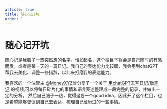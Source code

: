 ```yaml
---
article: true
title: 随心记开坑
order: 1
---
```

# 随心记开坑
随心记是我脑子一热突然想的名字，恰如起名，这个栏目下将会是自己随时的有感而发，或者是某一天的一篇日记。我自己的表达能力比较弱，我会用到chatGPT帮我去美化、调整一些措辞，以此来打磨我的表达能力。    

我喜欢的一个油管主 [@MoneyXYZ](https://www.youtube.com/@MoneyXYZ)曾分享了一个关于 [用chatGPT去写日记/做笔记](https://www.youtube.com/watch?v=ZRv0Z-M7NqM&t=1s&ab_channel=MoneyXYZ) 的视频,可以将每日碎片化的事情和语言表述整理成一段完整的记录，并做出一定的分析。 然后自己脑子一热，觉得这是一个good idea，因此开了这个栏目，也是希望能够督促到自己去表达、梳理自己经历过的一些事情。

